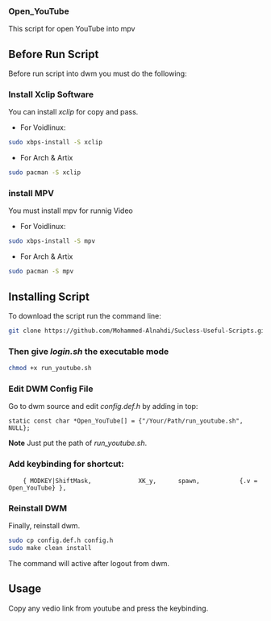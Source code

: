 ### Open_YouTube
This script for open YouTube into mpv 


## Before Run Script
Before run script into dwm you must do the following:

### Install Xclip Software

You can install *xclip* for copy and pass. 

- For Voidlinux: 

```bash
sudo xbps-install -S xclip
```
- For Arch & Artix

```bash
sudo pacman -S xclip
```


### install MPV
You must install mpv for runnig Video


- For Voidlinux: 

```bash
sudo xbps-install -S mpv
```
- For Arch & Artix

```bash
sudo pacman -S mpv
```


## Installing Script
To download the script run the command line:

``` bash
git clone https://github.com/Mohammed-Alnahdi/Sucless-Useful-Scripts.git 
```

### Then give _login.sh_ the executable mode 

``` bash
chmod +x run_youtube.sh
```

### Edit DWM Config File
Go to dwm source and edit _config.def.h_ by adding in top: 

``` cpp-objdump
static const char *Open_YouTube[] = {"/Your/Path/run_youtube.sh", NULL};
```
**Note**
Just put the path of _run_youtube.sh_.

### Add keybinding for shortcut:

``` cpp-objdump
	{ MODKEY|ShiftMask,             XK_y,      spawn,           {.v = Open_YouTube} },
```

### Reinstall DWM
Finally, reinstall dwm.

``` bash
sudo cp config.def.h config.h
sudo make clean install
```

The command will active after logout from dwm. 

## Usage
Copy any  vedio link from youtube and press the keybinding.  
